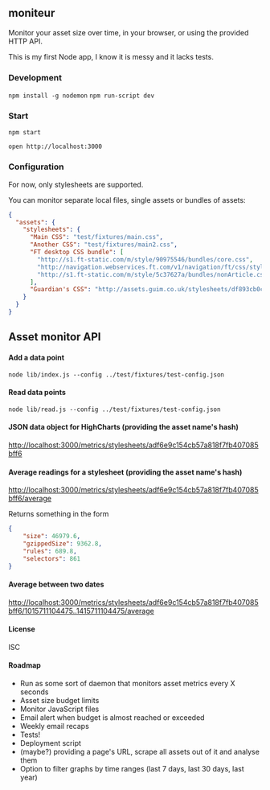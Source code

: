## moniteur

Monitor your asset size over time, in your browser,
or using the provided HTTP API.

This is my first Node app, I know it is messy and it lacks tests.




### Development

`npm install -g nodemon`
`npm run-script dev`

### Start

`npm start`

`open http://localhost:3000`

### Configuration

For now, only stylesheets are supported.

You can monitor separate local files, single assets or bundles of assets:

```json
{
  "assets": {
    "stylesheets": {
      "Main CSS": "test/fixtures/main.css",
      "Another CSS": "test/fixtures/main2.css",
      "FT desktop CSS bundle": [
        "http://s1.ft-static.com/m/style/90975546/bundles/core.css",
        "http://navigation.webservices.ft.com/v1/navigation/ft/css/style.min.css",
        "http://s1.ft-static.com/m/style/5c37627a/bundles/nonArticle.css"
      ],
      "Guardian's CSS": "http://assets.guim.co.uk/stylesheets/df893cb0c705c642348c474dbbd59f73/global.css"
    }
  }
}
```

## Asset monitor API

#### Add a data point

`node lib/index.js --config ../test/fixtures/test-config.json`

#### Read data points

`node lib/read.js --config ../test/fixtures/test-config.json`

#### JSON data object for HighCharts (providing the asset name's hash)

<http://localhost:3000/metrics/stylesheets/adf6e9c154cb57a818f7fb407085bff6>

#### Average readings for a stylesheet (providing the asset name's hash)

<http://localhost:3000/metrics/stylesheets/adf6e9c154cb57a818f7fb407085bff6/average>

Returns something in the form
```json
{
    "size": 46979.6,
    "gzippedSize": 9362.8,
    "rules": 689.8,
    "selectors": 861
}
```
#### Average between two dates

<http://localhost:3000/metrics/stylesheets/adf6e9c154cb57a818f7fb407085bff6/1015711104475..1415711104475/average>


#### License

ISC

#### Roadmap

- Run as some sort of daemon that monitors asset metrics every X seconds
- Asset size budget limits
- Monitor JavaScript files
- Email alert when budget is almost reached or exceeded
- Weekly email recaps
- Tests!
- Deployment script
- (maybe?) providing a page's URL, scrape all assets out of it
  and analyse them
- Option to filter graphs by time ranges
  (last 7 days, last 30 days, last year)
